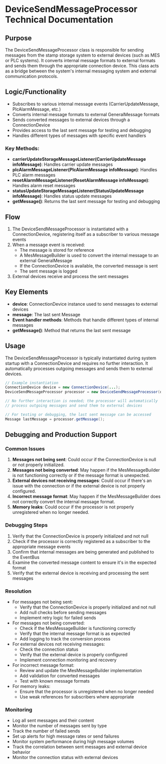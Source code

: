 # DeviceSendMessageProcessor Technical Documentation

## Purpose
The DeviceSendMessageProcessor class is responsible for sending messages from the stamp storage system to external devices (such as MES or PLC systems). It converts internal message formats to external formats and sends them through the appropriate connection device. This class acts as a bridge between the system's internal messaging system and external communication protocols.

## Logic/Functionality
- Subscribes to various internal message events (CarrierUpdateMessage, PlcAlarmMessage, etc.)
- Converts internal message formats to external GeneralMessage formats
- Sends converted messages to external devices through a ConnectionDevice
- Provides access to the last sent message for testing and debugging
- Handles different types of messages with specific event handlers

### Key Methods:
- **carrierUpdateStorageMessageListener(CarrierUpdateMessage infoMessage)**: Handles carrier update messages
- **plcAlarmMessageListener(PlcAlarmMessage infoMessage)**: Handles PLC alarm messages
- **resetAlarmMessageListener(ResetAlarmMessage infoMessage)**: Handles alarm reset messages
- **statusUpdateStorageMessageListener(StatusUpdateMessage infoMessage)**: Handles status update messages
- **getMessage()**: Returns the last sent message for testing and debugging

## Flow
1. The DeviceSendMessageProcessor is instantiated with a ConnectionDevice, registering itself as a subscriber to various message events
2. When a message event is received:
   - The message is stored for reference
   - A MesMessageBuilder is used to convert the internal message to an external GeneralMessage
   - If the ConnectionDevice is available, the converted message is sent
   - The sent message is logged
3. External devices receive and process the sent messages

## Key Elements
- **device**: ConnectionDevice instance used to send messages to external devices
- **message**: The last sent Message
- **Event handler methods**: Methods that handle different types of internal messages
- **getMessage()**: Method that returns the last sent message

## Usage
The DeviceSendMessageProcessor is typically instantiated during system startup with a ConnectionDevice and requires no further interaction. It automatically processes outgoing messages and sends them to external devices.

```java
// Example instantiation
ConnectionDevice device = new ConnectionDevice(...);
DeviceSendMessageProcessor processor = new DeviceSendMessageProcessor(device);

// No further interaction is needed; the processor will automatically
// process outgoing messages and send them to external devices

// For testing or debugging, the last sent message can be accessed
Message lastMessage = processor.getMessage();
```

## Debugging and Production Support

### Common Issues
1. **Messages not being sent**: Could occur if the ConnectionDevice is null or not properly initialized.
2. **Messages not being converted**: May happen if the MesMessageBuilder is not functioning correctly or if the message format is unexpected.
3. **External devices not receiving messages**: Could occur if there's an issue with the connection or if the external device is not properly configured.
4. **Incorrect message format**: May happen if the MesMessageBuilder does not correctly convert the internal message format.
5. **Memory leaks**: Could occur if the processor is not properly unregistered when no longer needed.

### Debugging Steps
1. Verify that the ConnectionDevice is properly initialized and not null
2. Check if the processor is correctly registered as a subscriber to the appropriate message events
3. Confirm that internal messages are being generated and published to the EventBus
4. Examine the converted message content to ensure it's in the expected format
5. Verify that the external device is receiving and processing the sent messages

### Resolution
- For messages not being sent:
  - Verify that the ConnectionDevice is properly initialized and not null
  - Add null checks before sending messages
  - Implement retry logic for failed sends
- For messages not being converted:
  - Check if the MesMessageBuilder is functioning correctly
  - Verify that the internal message format is as expected
  - Add logging to track the conversion process
- For external devices not receiving messages:
  - Check the connection status
  - Verify that the external device is properly configured
  - Implement connection monitoring and recovery
- For incorrect message format:
  - Review and update the MesMessageBuilder implementation
  - Add validation for converted messages
  - Test with known message formats
- For memory leaks:
  - Ensure that the processor is unregistered when no longer needed
  - Use weak references for subscribers where appropriate

### Monitoring
- Log all sent messages and their content
- Monitor the number of messages sent by type
- Track the number of failed sends
- Set up alerts for high message rates or send failures
- Monitor system performance during high message volumes
- Track the correlation between sent messages and external device behavior
- Monitor the connection status with external devices